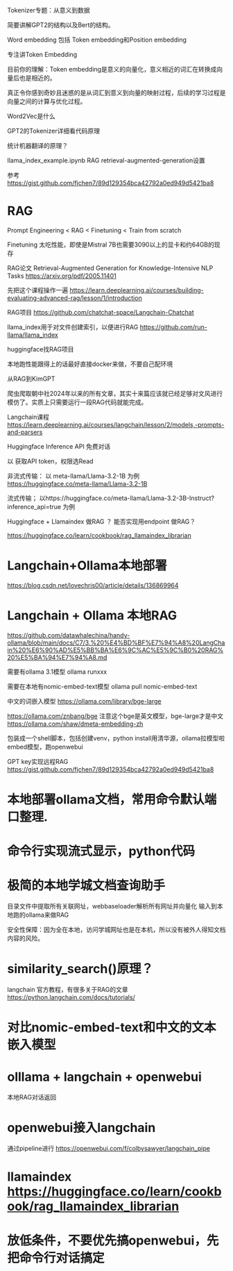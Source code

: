 Tokenizer专题：从意义到数据


简要讲解GPT2的结构以及Bert的结构。

Word embedding 包括 Token embedding和Position embedding

专注讲Token Embedding

目前你的理解：Token embedding是意义的向量化，意义相近的词汇在转换成向量后也是相近的。

真正令你感到奇妙且迷惑的是从词汇到意义到向量的映射过程，后续的学习过程是向量之间的计算与优化过程。

Word2Vec是什么

GPT2的Tokenizer详细看代码原理

统计机器翻译的原理？




llama_index_example.ipynb
RAG retrieval-augmented-generation设置

参考 
https://gist.github.com/fjchen7/89d129354bca42792a0ed949d5421ba8

<!-- 
Token Embedding的结果，通过GPT2或者llama的token-embedding结果来查看网络热梗的相关性，梗与年代时间人物的相关性。例如airplane-911-world trade center这些词之间的向量相似性
吉吉国大模型入门：ylg也能看懂的硅胶模型，换电棍的音源准备材料做简单的教程，以3b1b的教程结合原论文做ppt
以电棍的相关文章报道梗百科内容做RAG， 大模型RAG做一期视频，做抽象名人搜索的大模型RAG，整理孙笑川电棍山泥若之类的语料去先做RAG，后做训练
推公式，一步一步推QKV公式结合ipynb代码调试理解做视频。


RAG优化，embedding optimization

RAG和微调训练的区别有哪些，拿mac做做训练，两边都尝试一下，macM3的性能如果不拿来练练模型只是写业务代码的话，就像开是超跑买菜，太浪费了。


LLM+RAG达到 输入 欧内的手，后面大模型自动补全 好汉
 可视化显示模型的预测结果，说明模型是因为预料中出现过欧内的手，好汉这个组合，并且出现概率比较高，才会选择好汉。

调整模型的tempreature，从 欧内的手好汉，到欧内的手sdacxs乱码，体现tempreature超参数的作用。 温度越高，熵越大，越混乱无序。

找意大利语的123456789和英雄联盟之间的关系，空间向量可视化。
是否otto和LOL的空间距离最近，是的话那就可能因为是电棍。


空间向量可视化做出来之后能帮你看到许多东西，看3b1b视频有没有代码，是怎么实现的。




https://learn.deeplearning.ai/ 有很多课程，特别是LLM的课程，学一学


https://learn.deeplearning.ai/courses/multimodal-rag-chat-with-videos/lesson/7/multimodal-rag-with-multimodal-langchain



Samkim三鑫集团
看看三星官方号是啥样的，模仿一下

千里马OS，bgm配千里马在奔驰

搜索手机一键切换红色模式的视频是怎么做的

阿里巴巴-阿里郎郎
Alibaba-Alirangrang

-->


# RAG

Prompt Engineering < RAG < Finetuning < Train from scratch

Finetuning 太吃性能，即使是Mistral 7B也需要3090以上的显卡和约64GB的现存

RAG论文
Retrieval-Augmented Generation for Knowledge-Intensive NLP Tasks  https://arxiv.org/pdf/2005.11401


先把这个课程操作一遍
https://learn.deeplearning.ai/courses/building-evaluating-advanced-rag/lesson/1/introduction

RAG项目
https://github.com/chatchat-space/Langchain-Chatchat 

llama_index用于对文件创建索引，以便进行RAG
https://github.com/run-llama/llama_index


huggingface找RAG项目

本地跑性能跟得上的话最好直接docker来做，不要自己配环境


从RAG到KimGPT

爬虫爬取朝中社2024年以来的所有文章，其实十来篇应该就已经足够对文风进行模仿了。实质上只需要运行一段RAG代码就能完成。




Langchain课程
https://learn.deeplearning.ai/courses/langchain/lesson/2/models,-prompts-and-parsers






Huggingface Inference API 免费对话

以
获取API token，权限选Read


非流式传输：
以 meta-llama/Llama-3.2-1B 为例
https://huggingface.co/meta-llama/Llama-3.2-1B


流式传输；
以https://huggingface.co/meta-llama/Llama-3.2-3B-Instruct?inference_api=true 
为例


Huggingface + Llamaindex 做RAG ？ 能否实现用endpoint 做RAG？

https://huggingface.co/learn/cookbook/rag_llamaindex_librarian




# Langchain+Ollama本地部署

https://blog.csdn.net/lovechris00/article/details/136869964

# Langchain + Ollama 本地RAG

https://github.com/datawhalechina/handy-ollama/blob/main/docs/C7/3.%20%E4%BD%BF%E7%94%A8%20LangChain%20%E6%90%AD%E5%BB%BA%E6%9C%AC%E5%9C%B0%20RAG%20%E5%BA%94%E7%94%A8.md

需要有ollama 3.1模型
ollama runxxx

需要在本地有nomic-embed-text模型
ollama pull nomic-embed-text


中文的词嵌入模型 https://ollama.com/library/bge-large

https://ollama.com/znbang/bge 注意这个bge是英文模型，bge-large才是中文
https://ollama.com/shaw/dmeta-embedding-zh

包装成一个shell脚本，包括创建venv，python install用清华源，ollama拉模型啦embed模型，跑openwebui




GPT key实现远程RAG
https://gist.github.com/fjchen7/89d129354bca42792a0ed949d5421ba8




# 本地部署ollama文档，常用命令默认端口整理.




# 命令行实现流式显示，python代码







# 极简的本地学城文档查询助手
目录文件中提取所有关联网址，webbaseloader解析所有网址并向量化
输入到本地跑的ollama来做RAG

安全性保障：因为全在本地，访问学城网址也是在本机，所以没有被外人得知文档内容的风险。






# similarity_search()原理？




langchain 官方教程，有很多关于RAG的文章
https://python.langchain.com/docs/tutorials/



# 对比nomic-embed-text和中文的文本嵌入模型



# olllama + langchain + openwebui
本地RAG对话返回





# openwebui接入langchain

通过pipeline进行
https://openwebui.com/f/colbysawyer/langchain_pipe

# llamaindex https://huggingface.co/learn/cookbook/rag_llamaindex_librarian





# 放低条件，不要优先搞openwebui，先把命令行对话搞定






